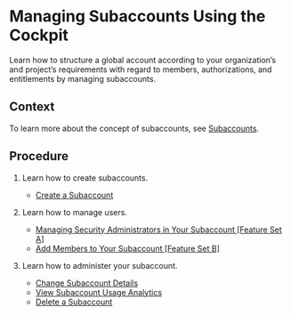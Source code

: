 <!-- loio55d0b6d8b96846b8ae93b85194df0944 -->

# Managing Subaccounts Using the Cockpit

Learn how to structure a global account according to your organization’s and project’s requirements with regard to members, authorizations, and entitlements by managing subaccounts.



## Context

To learn more about the concept of subaccounts, see [Subaccounts](../10-concepts/account-model-8ed4a70.md#loio8d6e3a0fa4ab43e4a421d3ed08128afa).



## Procedure

1.  Learn how to create subaccounts.

    -   [Create a Subaccount](create-a-subaccount-05280a1.md)

2.  Learn how to manage users.

    -   [Managing Security Administrators in Your Subaccount \[Feature Set A\]](managing-security-administrators-in-your-subaccount-feature-set-a-6752c4b.md)
    -   [Add Members to Your Subaccount \[Feature Set B\]](add-members-to-your-subaccount-feature-set-b-1e1b7b6.md)

3.  Learn how to administer your subaccount.

    -   [Change Subaccount Details](change-subaccount-details-567d4a8.md)
    -   [View Subaccount Usage Analytics](view-subaccount-usage-analytics-8f4d9db.md)
    -   [Delete a Subaccount](delete-a-subaccount-419dc3d.md)


